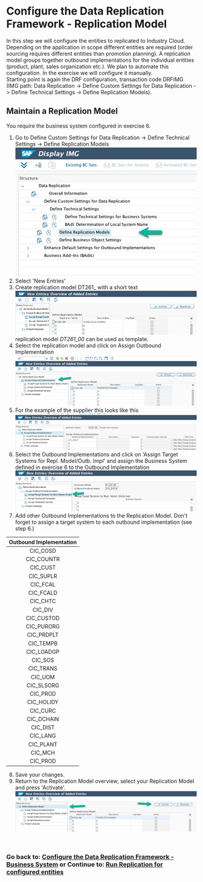 # Configure the Data Replication Framework - Replication Model

In this step we will configure the entities to replicated to Industry Cloud. Depending on the application in scope different entities are required (order sourcing requires different entities than promotion planning). A replication model groups together outbound implementations for the individual entities (product, plant, sales organization etc.). We plan to automate this configuration. In the exercise we will configure it manually. <br>
Starting point is again the DRF configuration, transaction code DRFIMG (IMG path: Data Replication -> Define Custom Settings for Data Replication -> Define Technical Settings -> Define Replication Models).

## Maintain a Replication Model

You require the business system configured in exercise 6.
1. Go to Define Custom Settings for Data Replication -> Define Technical Settings -> Define Replication Models <br>![](/exercises/ex7/images/EX7_1.jpg)
2. Select 'New Entries'
3. Create replication model DT261_<group number> with a short text <br>![](/exercises/ex7/images/EX7_2.jpg)<br>replication model *DT261_00* can be used as template. 
4. Select the replication model and click on Assign Outbound Implementation <br>![](/exercises/ex7/images/EX7_3.jpg)
5. For the example of the supplier this looks like this <br>![](/exercises/ex7/images/EX7_4.jpg)
6. Select the Outbound Implementations and click on 'Assign Target Systems for Repl. Model/Outb. Impl' and assign the Business System defined in exercise 6 to the Outbound Implementation <br>![](/exercises/ex7/images/EX7_5.jpg)
7. Add other Outbound Implementations to the Replication Model. Don't forget to assign a target system to each outbound implementation (see step 6.) <br> 

|   **Outbound Implementation**	|
|:-:	|
|  CIC_COSD  	|   	
|  CIC_COUNTR 	|   	
|  CIC_CUST 	|   	
| CIC_SUPLR     |   	
| CIC_FCAL     |   	
| CIC_FCALD      |  
| CIC_CHTC    |   	
| CIC_DIV    |   	
| CIC_CUSTOD     |  
| CIC_PURORG    |   
| CIC_PRDPLT      | 
| CIC_TEMPB     |   
|  CIC_LOADGP     | 
| CIC_SOS     |   	
| CIC_TRANS    |   	
|  CIC_UOM      |   
| CIC_SLSORG      | 
| CIC_PROD     | 
|       CIC_HOLIDY        |
|        CIC_CURC         |
|       CIC_DCHAIN        |
|        CIC_DIST         |
|        CIC_LANG         |
|        CIC_PLANT        |
|         CIC_MCH         |
|        CIC_PROD         |

8. Save your changes.
9.  Return to the Replication Model overview, select your Replication Model and press 'Activate'. <br> ![](/exercises/ex7/images/EX7_6.jpg) 

<br> 

### Go back to: [**Configure the Data Replication Framework - Business System**](../ex6/README.md) or Continue to: [**Run Replication for configured entities**](../ex8/README.md)
